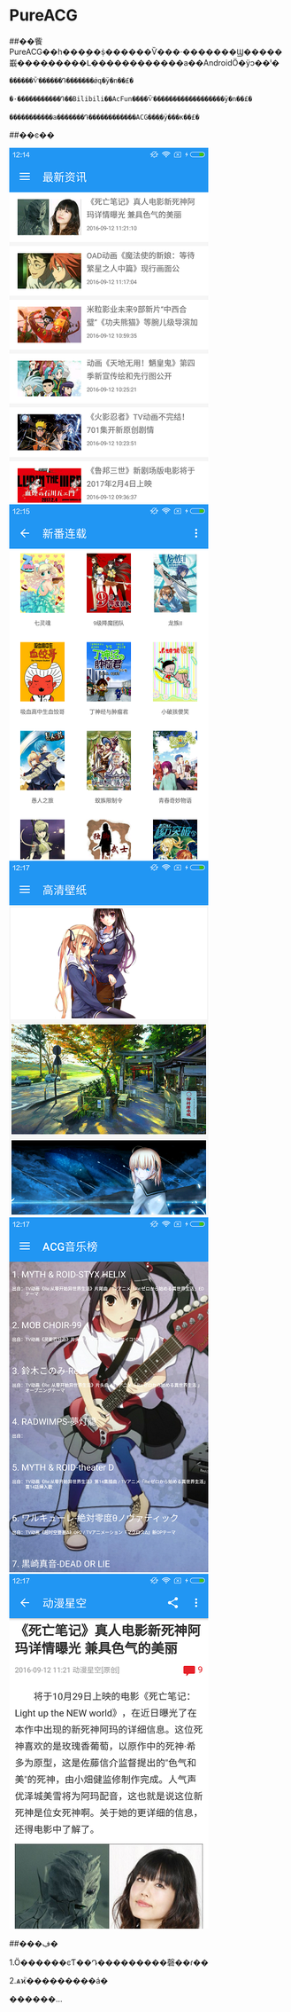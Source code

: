# PureACG

##��飺
    PureACG��һ���ܹ��ṩ������Ѷ���·�������Ϣ�����嶯����ֽ�����Լ������������а��AndroidӦ�ÿͻ��ˡ�

    ������Ѷ������Դ�������ǿգ�ÿ�ո��£�

    �·�����������Դ��Bilibili��AcFun����Ѷ������������������ÿ�ո��£�

    �����������а�������Դ������������ACG���ְ�ÿ���ĸ��£�


##��ͼ��

![](https://github.com/xiezizuocai/PureACG/raw/master/screenshots/1.png)  
![](https://github.com/xiezizuocai/PureACG/raw/master/screenshots/3.png)  
![](https://github.com/xiezizuocai/PureACG/raw/master/screenshots/4.png)  
![](https://github.com/xiezizuocai/PureACG/raw/master/screenshots/5.png)  
![](https://github.com/xiezizuocai/PureACG/raw/master/screenshots/6.png)  



##���ڣ�
     
1.Ӧ������ͼƬ��Դ���������磬��ɾ��

2.ѧϰ֮���������á�



������...

